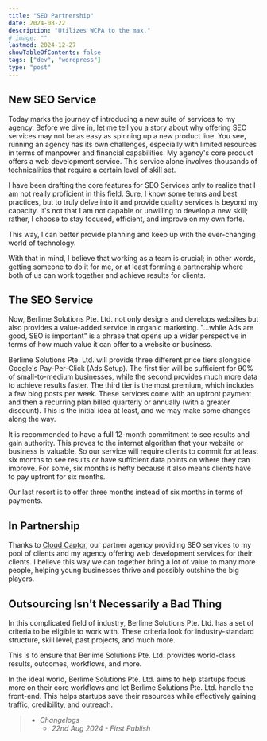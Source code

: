 ```yaml
---
title: "SEO Partnership"
date: 2024-08-22
description: "Utilizes WCPA to the max."
# image: ""
lastmod: 2024-12-27
showTableOfContents: false
tags: ["dev", "wordpress"]
type: "post"
---
```


## New SEO Service

Today marks the journey of introducing a new suite of services to my agency. Before we dive in, let me tell you a story about why offering SEO services may not be as easy as spinning up a new product line. You see, running an agency has its own challenges, especially with limited resources in terms of manpower and financial capabilities. My agency's core product offers a web development service. This service alone involves thousands of technicalities that require a certain level of skill set.

I have been drafting the core features for SEO Services only to realize that I am not really proficient in this field. Sure, I know some terms and best practices, but to truly delve into it and provide quality services is beyond my capacity. It's not that I am not capable or unwilling to develop a new skill; rather, I choose to stay focused, efficient, and improve on my own forte.

This way, I can better provide planning and keep up with the ever-changing world of technology.

With that in mind, I believe that working as a team is crucial; in other words, getting someone to do it for me, or at least forming a partnership where both of us can work together and achieve results for clients.

## The SEO Service

Now, Berlime Solutions Pte. Ltd. not only designs and develops websites but also provides a value-added service in organic marketing. "...while Ads are good, SEO is important" is a phrase that opens up a wider perspective in terms of how much value it can offer to a website or business.

Berlime Solutions Pte. Ltd. will provide three different price tiers alongside Google's Pay-Per-Click (Ads Setup). The first tier will be sufficient for 90% of small-to-medium businesses, while the second provides much more data to achieve results faster. The third tier is the most premium, which includes a few blog posts per week. These services come with an upfront payment and then a recurring plan billed quarterly or annually (with a greater discount). This is the initial idea at least, and we may make some changes along the way.

It is recommended to have a full 12-month commitment to see results and gain authority. This proves to the internet algorithm that your website or business is valuable. So our service will require clients to commit for at least six months to see results or have sufficient data points on where they can improve. For some, six months is hefty because it also means clients have to pay upfront for six months.

Our last resort is to offer three months instead of six months in terms of payments.

## In Partnership

Thanks to [Cloud Captor](https://cloudcaptor.com/), our partner agency providing SEO services to my pool of clients and my agency offering web development services for their clients. I believe this way we can together bring a lot of value to many more people, helping young businesses thrive and possibly outshine the big players.

## Outsourcing Isn't Necessarily a Bad Thing

In this complicated field of industry, Berlime Solutions Pte. Ltd. has a set of criteria to be eligible to work with. These criteria look for industry-standard structure, skill level, past projects, and much more.

This is to ensure that Berlime Solutions Pte. Ltd. provides world-class results, outcomes, workflows, and more.

In the ideal world, Berlime Solutions Pte. Ltd. aims to help startups focus more on their core workflows and let Berlime Solutions Pte. Ltd. handle the front-end. This helps startups save their resources while effectively gaining traffic, credibility, and outreach.

> - *Changelogs*
>   - *22nd Aug 2024 - First Publish*
